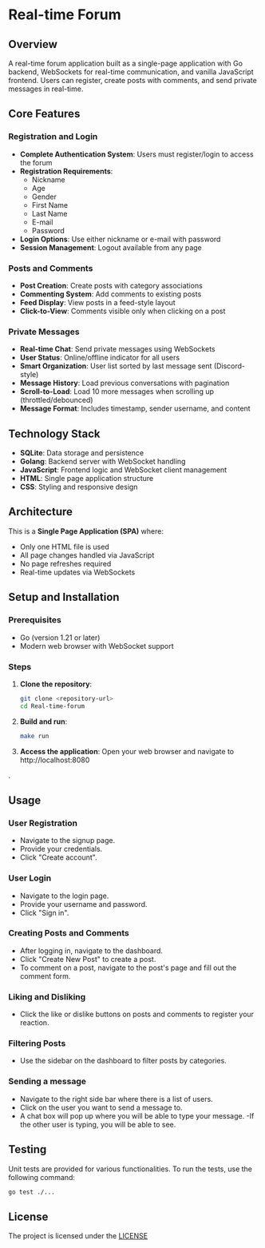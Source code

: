 # Real-time Forum

## Overview

A real-time forum application built as a single-page application with Go backend, WebSockets for real-time communication, and vanilla JavaScript frontend. Users can register, create posts with comments, and send private messages in real-time.

## Core Features

### Registration and Login
- **Complete Authentication System**: Users must register/login to access the forum
- **Registration Requirements**:
  - Nickname
  - Age
  - Gender
  - First Name
  - Last Name
  - E-mail
  - Password
- **Login Options**: Use either nickname or e-mail with password
- **Session Management**: Logout available from any page

### Posts and Comments
- **Post Creation**: Create posts with category associations
- **Commenting System**: Add comments to existing posts
- **Feed Display**: View posts in a feed-style layout
- **Click-to-View**: Comments visible only when clicking on a post

### Private Messages
- **Real-time Chat**: Send private messages using WebSockets
- **User Status**: Online/offline indicator for all users
- **Smart Organization**: User list sorted by last message sent (Discord-style)
- **Message History**: Load previous conversations with pagination
- **Scroll-to-Load**: Load 10 more messages when scrolling up (throttled/debounced)
- **Message Format**: Includes timestamp, sender username, and content

## Technology Stack

- **SQLite**: Data storage and persistence
- **Golang**: Backend server with WebSocket handling
- **JavaScript**: Frontend logic and WebSocket client management
- **HTML**: Single page application structure
- **CSS**: Styling and responsive design

## Architecture

This is a **Single Page Application (SPA)** where:
- Only one HTML file is used
- All page changes handled via JavaScript
- No page refreshes required
- Real-time updates via WebSockets

## Setup and Installation

### Prerequisites
- Go (version 1.21 or later)
- Modern web browser with WebSocket support

### Steps

1. **Clone the repository**:
   ```sh
   git clone <repository-url>
   cd Real-time-forum
   ```

2. **Build and run**:
   ```sh
   make run
   ```

3. **Access the application**:
   Open your web browser and navigate to http://localhost:8080

.

## Usage

### User Registration

- Navigate to the signup page.
- Provide your credentials.
- Click "Create account".

### User Login

- Navigate to the login page.
- Provide your username and password.
- Click "Sign in".

### Creating Posts and Comments

- After logging in, navigate to the dashboard.
- Click "Create New Post" to create a post.
- To comment on a post, navigate to the post's page and fill out the comment form.

### Liking and Disliking

- Click the like or dislike buttons on posts and comments to register your reaction.

### Filtering Posts

- Use the sidebar on the dashboard to filter posts by categories.

### Sending a message
- Navigate to the right side bar where there is a list of users.
- Click on the user you want to send a message to.
- A chat box will pop up where you will be able to type your message.
-If the other user is typing, you will be able to see.

## Testing

Unit tests are provided for various functionalities. To run the tests, use the following command:

```sh
go test ./...
```

## License

The project is licensed under the [LICENSE](LICENSE)